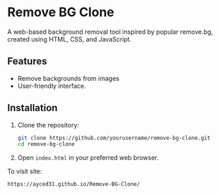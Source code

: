 # Remove BG Clone

A web-based background removal tool inspired by popular remove.bg, created using HTML, CSS, and JavaScript.

## Features

- Remove backgrounds from images
- User-friendly interface.

## Installation

1. Clone the repository:
    ```sh
    git clone https://github.com/yourusername/remove-bg-clone.git
    cd remove-bg-clone
    ```

2. Open `index.html` in your preferred web browser.

To visit site:
```sh
https://ayced31.github.io/Remove-BG-Clone/
```
